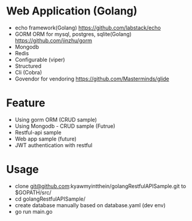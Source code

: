 # Web Application (Golang)
 - echo framework(Golang) https://github.com/labstack/echo
 - GORM ORM for mysql, postgres, sqlite(Golang) https://github.com/jinzhu/gorm
 - Mongodb
 - Redis
 - Configurable (viper)
 - Structured 
 - Cli (Cobra)
 - Govendor for vendoring https://github.com/Masterminds/glide

# Feature
 - Using gorm ORM (CRUD sample)
 - Using Mongodb - CRUD sample (Futrue)
 - Restful-api sample
 - Web app sample (future)
 - JWT authentication with restful 
 
# Usage
 - clone git@github.com:kyawmyintthein/golangRestfulAPISample.git to $GOPATH/src/
 - cd golangRestfulAPISample/
 - create database manually based on database.yaml (dev env)
 - go run main.go


